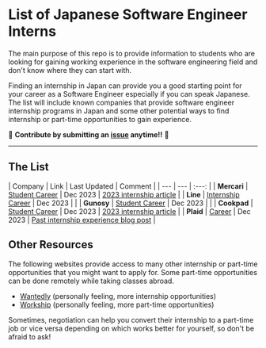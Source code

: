 # List of Japanese Software Engineer Interns

The main purpose of this repo is to provide information to students who are looking for gaining working experience in the software engineering field and don't know where they can start with.

Finding an internship in Japan can provide you a good starting point for your career as a Software Engineer especially if you can speak Japanese.
The list will include known companies that provide software engineer internship programs in Japan and some other potential ways to find internship or part-time opportunities to gain experience.

🙏 **Contribute by submitting an [issue](https://github.com/Eric1015/Japanese-Interns/issues) anytime!!** 🙏

---

## The List 

| Company | Link | Last Updated | Comment |
| --- | --- | :---: |
| **Mercari** | [Student Career](https://careers.mercari.com/jp/students/) | Dec 2023 | [2023 internship article](https://mercan.mercari.com/articles/37910/) |
| **Line** | [Internship Career](https://linecorp.com/ja/career/newgrads/internship/) | Dec 2023 | |
| **Gunosy** | [Student Career](https://gunosy.co.jp/recruit/requirements/internship/) | Dec 2023 | |
| **Cookpad** | [Student Career](https://cookpad.careers/new-graduates/#internship) | Dec 2023 | [2023 internship article](https://techlife.cookpad.com/entry/2023/04/07/110000) |
| **Plaid** | [Career](https://recruit.plaid.co.jp/) | Dec 2023 | [Past internship experience blog post](https://tech.plaid.co.jp/intern-at-plaid-kenshin) |


## Other Resources

The following websites provide access to many other internship or part-time opportunities that you might want to apply for. Some part-time opportunities can be done remotely while taking classes abroad.

- [Wantedly](https://www.wantedly.com/) (personally feeling, more internship opportunities)
- [Workship](https://goworkship.com/) (personally feeling, more part-time opportunities)

Sometimes, negotiation can help you convert their internship to a part-time job or vice versa depending on which works better for yourself, so don't be afraid to ask!
